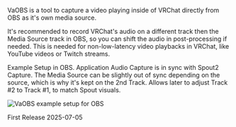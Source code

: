 VaOBS is a tool to capture a video playing inside of VRChat directly from OBS as it's own media source.

It's recommended to record VRChat's audio on a different track then the Media Source track in OBS, so you can shift the audio in post-processing if needed. This is needed for non-low-latency video playbacks in VRChat, like YouTube videos or Twitch streams.

Example Setup in OBS. Application Audio Capture is in sync with Spout2 Capture. The Media Source can be slightly out of sync depending on the source, which is why it's kept on the 2nd Track. Allows later to adjust Track \#2 to Track \#1, to match Spout visuals.

![VaOBS example setup for OBS](/public/vaobs_example_obs_setup.png)

First Release 2025-07-05
